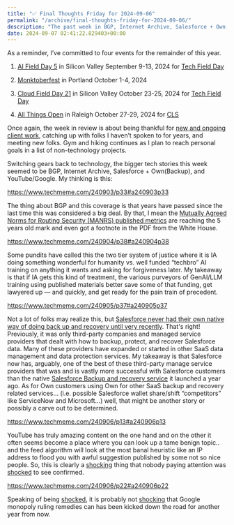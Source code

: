 ```yaml
---
title: "✅ Final Thoughts Friday for 2024-09-06"
permalink: "/archive/final-thoughts-friday-for-2024-09-06/"
description: "The past week in BGP, Internet Archive, Salesforce + Own(Backup), and YouTube/Google."
date: 2024-09-07 02:41:22.829403+00:00
---
```


<p>As a reminder, I’ve committed to four events for the remainder of this year.</p><ol><li><p><a target="_blank" rel="noopener" href="https://techfieldday.com/event/aifd5/">AI Field Day 5</a> in Silicon Valley September 9-13, 2024 for <a target="_blank" rel="noopener" href="https://techfieldday.com/events/">Tech Field Day</a></p></li><li><p><a target="_blank" rel="noopener" href="https://monktoberfest.com/">Monktoberfest</a> in Portland October 1-4, 2024</p></li><li><p><a target="_blank" rel="noopener" href="https://techfieldday.com/event/cfd21/">Cloud Field Day 21</a> in Silicon Valley October 23-25, 2024 for <a target="_blank" rel="noopener" href="https://techfieldday.com/events/">Tech Field Day</a></p></li><li><p><a target="_blank" rel="noopener" href="https://2024.allthingsopen.org/">All Things Open</a> in Raleigh October 27-29, 2024 for <a target="_blank" rel="noopener" href="https://allthingsopen.org/events/community-leadership-summit-cls-2">CLS</a></p></li></ol><p>Once again, the week in review is about being thankful for <a target="_blank" rel="noopener noreferrer nofollow" href="https://cuthrell.consulting/services/">new and ongoing client work</a>, catching up with folks I haven’t spoken to for years, and meeting new folks. Gym and hiking continues as I plan to reach personal goals in a list of non-technology projects.</p><p>Switching gears back to technology, the bigger tech stories this week seemed to be BGP, Internet Archive, Salesforce + Own(Backup), and YouTube/Google. My thinking is this:</p><p><a target="_blank" rel="noopener noreferrer nofollow" href="https://www.techmeme.com/240903/p33#a240903p33">https://www.techmeme.com/240903/p33#a240903p33</a></p><p>The thing about BGP and this coverage is that years have passed since the last time this was considered a big deal. By that, I mean the <a target="_blank" rel="noopener noreferrer nofollow" href="https://arstechnica.com/information-technology/2019/09/a-project-aims-to-help-isps-to-mind-their-routing-security-manners/">Mutually Agreed Norms for Routing Security (MANRS) published metrics</a> are reaching the 5 years old mark and even got a footnote in the PDF from the White House.</p><p><a target="_blank" rel="noopener noreferrer nofollow" href="https://www.techmeme.com/240904/p38#a240904p38">https://www.techmeme.com/240904/p38#a240904p38</a></p><p>Some pundits have called this the two tier system of justice where it is IA doing something wonderful for humanity vs. well funded “techbro” AI training on anything it wants and asking for forgiveness later. My takeaway is that if IA gets this kind of treatment, the various purveyors of GenAI/LLM training using published materials better save some of that funding, get lawyered up — and quickly, and get ready for the pain train of precedent.</p><p><a target="_blank" rel="noopener noreferrer nofollow" href="https://www.techmeme.com/240905/p37#a240905p37">https://www.techmeme.com/240905/p37#a240905p37</a></p><p>Not a lot of folks may realize this, but <a target="_blank" rel="noopener noreferrer nofollow" href="https://admin.salesforce.com/blog/2023/introducing-salesforce-backup-your-datas-safety-net">Salesforce never had their own native way of doing back up and recovery until very recently</a>. That's right! Previously, it was only third-party companies and managed service providers that dealt with how to backup, protect, and recover Salesforce data. Many of these providers have expanded or started in other SaaS data management and data protection services. My takeaway is that Salesforce now has, arguably, one of the best of these third-party manage service providers that was and is vastly more successful with Salesforce customers than the native <a target="_blank" rel="noopener noreferrer nofollow" href="https://www.salesforce.com/platform/data-backup-recovery/">Salesforce Backup and recovery service</a> it launched a year ago. As for Own customers using Own for other SaaS backup and recovery related services… (i.e. possible Salesforce wallet share/shift “competitors” like ServiceNow and Microsoft…) well, that might be another story or possibly a carve out to be determined.</p><p><a target="_blank" rel="noopener noreferrer nofollow" href="https://www.techmeme.com/240906/p13#a240906p13">https://www.techmeme.com/240906/p13#a240906p13</a></p><p>YouTube has truly amazing content on the one hand and on the other it often seems become a place where you can look up a tame benign topic.. and the feed algorithm will look at the most banal heuristic like an IP address to flood you with awful suggestion published by some not so nice people. So, this is clearly a <a target="_blank" rel="noopener noreferrer nofollow" href="https://www.youtube.com/watch?v=SjbPi00k_ME">shocking</a> thing that nobody paying attention was <a target="_blank" rel="noopener noreferrer nofollow" href="https://www.youtube.com/watch?v=SjbPi00k_ME">shocked</a> to see confirmed.</p><p><a target="_blank" rel="noopener noreferrer nofollow" href="https://www.techmeme.com/240906/p22#a240906p22">https://www.techmeme.com/240906/p22#a240906p22</a></p><p>Speaking of being <a target="_blank" rel="noopener noreferrer nofollow" href="https://www.youtube.com/watch?v=SjbPi00k_ME">shocked</a>, it is probably not <a target="_blank" rel="noopener noreferrer nofollow" href="https://www.youtube.com/watch?v=SjbPi00k_ME">shocking</a> that Google monopoly ruling remedies can has been kicked down the road for another year from now.</p>